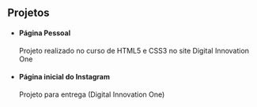 ## Projetos

 

- #### Página Pessoal

  Projeto realizado no curso de HTML5 e CSS3 no site Digital Innovation One

  

- #### Página inicial do Instagram

  Projeto para entrega (Digital Innovation One)

